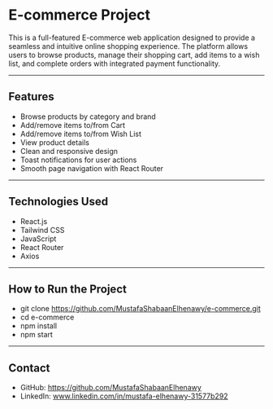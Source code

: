 # E-commerce Project


This is a full-featured E-commerce web application designed to provide a seamless and intuitive online shopping experience. The platform allows users to browse products, manage their shopping cart, add items to a wish list, and complete orders with integrated payment functionality.

---

## Features  
- Browse products by category and brand  
- Add/remove items to/from Cart  
- Add/remove items to/from Wish List  
- View product details  
- Clean and responsive design  
- Toast notifications for user actions  
- Smooth page navigation with React Router

---

## Technologies Used  
- React.js  
- Tailwind CSS  
- JavaScript  
- React Router  
- Axios

---

## How to Run the Project  

- git clone https://github.com/MustafaShabaanElhenawy/e-commerce.git  
- cd e-commerce  
- npm install  
- npm start

---

## Contact

- GitHub: https://github.com/MustafaShabaanElhenawy  
- LinkedIn: www.linkedin.com/in/mustafa-elhenawy-31577b292
